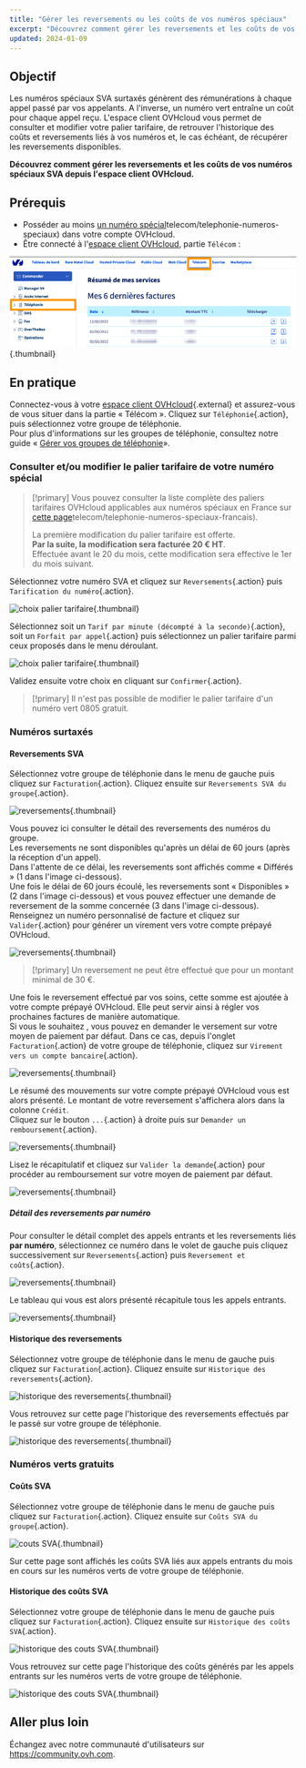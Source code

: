 ```yaml
---
title: "Gérer les reversements ou les coûts de vos numéros spéciaux"
excerpt: "Découvrez comment gérer les reversements et les coûts de vos numéros spéciaux SVA depuis l'espace client OVHcloud"
updated: 2024-01-09
---
```


## Objectif

Les numéros spéciaux SVA surtaxés génèrent des rémunérations à chaque appel passé par vos appelants.
A l'inverse, un numéro vert entraîne un coût pour chaque appel reçu.
L'espace client OVHcloud vous permet de consulter et modifier votre palier tarifaire, de retrouver l'historique des coûts et reversements liés à vos numéros et, le cas échéant, de récupérer les reversements disponibles.

**Découvrez comment gérer les reversements et les coûts de vos numéros spéciaux SVA depuis l'espace client OVHcloud.**

## Prérequis

- Posséder au moins [un numéro spécial](/links/telecom/telephonie-numeros-speciaux-francais)telecom/telephonie-numeros-speciaux) dans votre compte OVHcloud.
- Être connecté à l'[espace client OVHcloud](/links/manager), partie `Télécom` :

![espace client Telecom VoIP](/pages/assets/screens/control_panel/product-selection/telecom/tpl-telecom-02-fr-voip.png){.thumbnail}

## En pratique

Connectez-vous à votre [espace client OVHcloud](/links/manager){.external} et assurez-vous de vous situer dans la partie « Télécom ». Cliquez sur `Téléphonie`{.action}, puis sélectionnez votre groupe de téléphonie.<br>
Pour plus d'informations sur les groupes de téléphonie, consultez notre guide « [Gérer vos groupes de téléphonie](/pages/web_cloud/phone_and_fax/voip/regrouper_services_telephonie)».

### Consulter et/ou modifier le palier tarifaire de votre numéro spécial

> [!primary]
> Vous pouvez consulter la liste complète des paliers tarifaires OVHcloud applicables aux numéros spéciaux en France sur [cette page](/links/telecom/telephonie-numeros-speciaux-francais)telecom/telephonie-numeros-speciaux-francais).
>
> La première modification du palier tarifaire est offerte.<br>
> **Par la suite, la modification sera facturée 20 € HT**.<br>
> Effectuée avant le 20 du mois, cette modification sera effective le 1er du mois suivant.
>

Sélectionnez votre numéro SVA et cliquez sur `Reversements`{.action} puis `Tarification du numéro`{.action}.

![choix palier tarifaire](images/price01.png){.thumbnail}

Sélectionnez soit un `Tarif par minute (décompté à la seconde)`{.action}, soit un `Forfait par appel`{.action} puis sélectionnez un palier tarifaire parmi ceux proposés dans le menu déroulant.

![choix palier tarifaire](images/price02.png){.thumbnail}

Validez ensuite votre choix en cliquant sur `Confirmer`{.action}.

> [!primary]
> Il n'est pas possible de modifier le palier tarifaire d'un numéro vert 0805 gratuit.

### Numéros surtaxés

#### Reversements SVA

Sélectionnez votre groupe de téléphonie dans le menu de gauche puis cliquez sur `Facturation`{.action}. Cliquez ensuite sur `Reversements SVA du groupe`{.action}.

![reversements](images/reversements01.png){.thumbnail}

Vous pouvez ici consulter le détail des reversements des numéros du groupe.<br>
Les reversements ne sont disponibles qu'après un délai de 60 jours (après la réception d'un appel).<br>
Dans l'attente de ce délai, les reversements sont affichés comme « Différés » (1 dans l'image ci-dessous).<br>
Une fois le délai de 60 jours écoulé, les reversements sont « Disponibles » (2 dans l'image ci-dessous) et vous pouvez effectuer une demande de reversement de la somme concernée (3 dans l'image ci-dessous). Renseignez un numéro personnalisé de facture et cliquez sur `Valider`{.action} pour générer un virement vers votre compte prépayé OVHcloud. 

![reversements](images/reversements02.png){.thumbnail}

> [!primary]
> Un reversement ne peut être effectué que pour un montant minimal de 30 €.

Une fois le reversement effectué par vos soins, cette somme est ajoutée à votre compte prépayé OVHcloud. Elle peut servir ainsi à régler vos prochaines factures de manière automatique.<br>
Si vous le souhaitez , vous pouvez en demander le versement sur votre moyen de paiement par défaut. Dans ce cas, depuis l'onglet `Facturation`{.action} de votre groupe de téléphonie, cliquez sur `Virement vers un compte bancaire`{.action}.

![reversements](images/virement.png){.thumbnail}

Le résumé des mouvements sur votre compte prépayé OVHcloud vous est alors présenté.
Le montant de votre reversement s'affichera alors dans la colonne `Crédit`.<br>
Cliquez sur le bouton `...`{.action} à droite puis sur `Demander un remboursement`{.action}.

![reversements](images/remboursement01.png){.thumbnail}

Lisez le récapitulatif et cliquez sur `Valider la demande`{.action} pour procéder au remboursement sur votre moyen de paiement par défaut.

![reversements](images/remboursement02.png){.thumbnail}

##### **Détail des reversements par numéro**

Pour consulter le détail complet des appels entrants et les reversements liés **par numéro**, sélectionnez ce numéro dans le volet de gauche puis cliquez successivement sur `Reversements`{.action} puis `Reversement et coûts`{.action}.

![reversements](images/reversements04.png){.thumbnail}

Le tableau qui vous est alors présenté récapitule tous les appels entrants.

![reversements](images/reversements03.png){.thumbnail}

#### Historique des reversements

Sélectionnez votre groupe de téléphonie dans le menu de gauche puis cliquez sur `Facturation`{.action}. Cliquez ensuite sur `Historique des reversements`{.action}.

![historique des reversements](images/historique-reversements01.png){.thumbnail}

Vous retrouvez sur cette page l'historique des reversements effectués par le passé sur votre groupe de téléphonie.

![historique des reversements](images/historique-reversements02.png){.thumbnail}

### Numéros verts gratuits

#### Coûts SVA

Sélectionnez votre groupe de téléphonie dans le menu de gauche puis cliquez sur `Facturation`{.action}. Cliquez ensuite sur `Coûts SVA du groupe`{.action}.

![couts SVA](images/couts01.png){.thumbnail}

Sur cette page sont affichés les coûts SVA liés aux appels entrants du mois en cours sur les numéros verts de votre groupe de téléphonie.

#### Historique des coûts SVA

Sélectionnez votre groupe de téléphonie dans le menu de gauche puis cliquez sur `Facturation`{.action}. Cliquez ensuite sur `Historique des coûts SVA`{.action}.

![historique des couts SVA](images/historique-couts01.png){.thumbnail}

Vous retrouvez sur cette page l'historique des coûts générés par les appels entrants sur les numéros verts de votre groupe de téléphonie.

![historique des couts SVA](images/historique-couts02.png){.thumbnail}

## Aller plus loin

Échangez avec notre communauté d'utilisateurs sur <https://community.ovh.com>.
